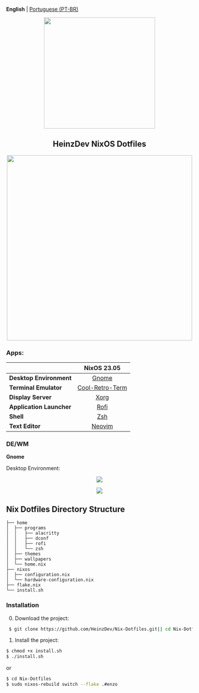 **English** | [Portuguese (PT-BR)](README.md)

<p align="center"><img src="https://i.imgur.com/X5zKxvp.png" width=300px></p>
<h2 align="center">HeinzDev NixOS Dotfiles</h2>

<p align="center"><img src="https://i.imgur.com/rqskqPg.png" width=500px></p>

### Apps:

|                          |             NixOS 23.05               |
|--------------------------|:-------------------------------------:|
| **Desktop Environment**  |   [Gnome](https://www.gnome.org)      |
| **Terminal Emulator**    |   [Cool-Retro-Term](https://github.com/Swordfish90/cool-retro-term) |
| **Display Server**       |   [Xorg](https://www.x.org/wiki/)     |
| **Application Launcher** |   [Rofi](https://github.com/davatorium/rofi)  |
| **Shell**                |   [Zsh](https://zsh.sourceforge.io)   |
| **Text Editor**          |   [Neovim](https://neovim.io)         |


### DE/WM

**Gnome**

Desktop Environment:

<p align="center"><img src="https://i.imgur.com/6YcyoCA.png"></p>
<p align="center"><img src="https://i.imgur.com/zJYPPIT.png"></p>

## Nix Dotfiles Directory Structure
```
├── home
│  ├── programs
│  │   ├── alacritty
│  │   ├── dconf
│  │   ├── rofi
│  │   └── zsh
│  ├── themes
│  ├── wallpapers
│  └── home.nix
├── nixos
│  ├── configuration.nix
│  └── hardware-configuration.nix
├── flake.nix
└── install.sh
```

### Installation

0. Download the project:
```bash
 $ git clone https://github.com/HeinzDev/Nix-Dotfiles.git|| cd Nix-Dotfiles.git
```

1. Install the project:

```bash
$ chmod +x install.sh
$ ./install.sh
```
or

```bash
$ cd Nix-Dotfiles
$ sudo nixos-rebuild switch --flake .#enzo
```
